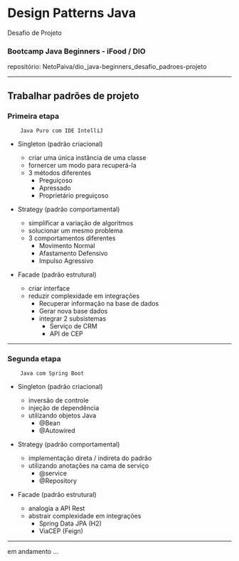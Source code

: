 # Design Patterns Java

Desafio de Projeto

### Bootcamp Java Beginners - iFood / DIO

repositório: NetoPaiva/dio_java-beginners_desafio_padroes-projeto

--------------------------

## Trabalhar padrões de projeto


### Primeira etapa

        Java Puro com IDE IntelliJ

- Singleton (padrão criacional)
  - criar uma única instância de uma classe
  - fornercer um modo para recuperá-la
  - 3 métodos diferentes
    - Preguiçoso
    - Apressado
    - Proprietário preguiçoso


- Strategy (padrão comportamental)
  - simplificar a variação de algoritmos
  - solucionar um mesmo problema
  - 3 comportamentos diferentes
    - Movimento Normal
    - Afastamento Defensivo
    - Impulso Agressivo


- Facade (padrão estrutural)
  - criar interface
  - reduzir complexidade em integrações
    - Recuperar informação na base de dados
    - Gerar nova base dados
    - integrar 2 subsistemas
      - Serviço de CRM
      - API de CEP

--------------------------

### Segunda etapa

        Java com Spring Boot


- Singleton (padrão criacional)
  - inversão de controle
  - injeção de dependência
  - utilizando objetos Java
    - @Bean
    - @Autowired


- Strategy (padrão comportamental)
  - implementação direta / indireta do padrão
  - utilizando anotações na cama de serviço
    - @service
    - @Repository


- Facade (padrão estrutural)
  - analogia a API Rest
  - abstrair complexidade em integrações
    - Spring Data JPA (H2)
    - ViaCEP (Feign)



----------
em andamento ...

